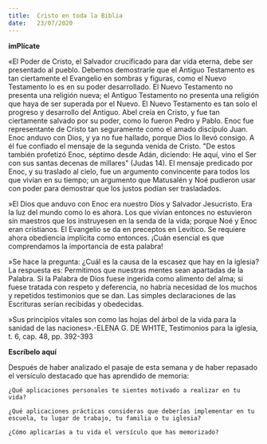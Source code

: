 ```yaml
---
title:  Cristo en toda la Biblia
date:   23/07/2020
---
```


**imPlícate**

«El Poder de Cristo, el Salvador crucificado para dar vida eterna, debe ser presentado al pueblo. Debemos demostrarle que el Antiguo Testamento es tan ciertamente el Evangelio en sombras y figuras, como el Nuevo Testamento lo es en su poder desarrollado. El Nuevo Testamento no presenta una religión nueva; el Antiguo Testamento no presenta una religión que haya de ser superada por el Nuevo. El Nuevo Testamento es tan solo el progreso y desarrollo del Antiguo. Abel creía en Cristo, y fue tan ciertamente salvado por su poder, como lo fueron Pedro y Pablo. Enoc fue representante de Cristo tan seguramente como el amado discípulo Juan. Enoc anduvo con Dios, y ya no fue hallado, porque Dios lo llevó consigo. A él fue confiado el mensaje de la segunda venida de Cristo. "De estos también profetizó Enoc, séptimo desde Adán, diciendo: He aquí, vino el Ser con sus santas decenas de millares" (Judas 14). El mensaje predicado por Enoc, y su traslado al cielo, fue un argumento convincente para todos los que vivían en su tiempo; un argumento que Matusalén y Noé pudieron usar con poder para demostrar que los justos podían ser trasladados.

»El Dios que anduvo con Enoc era nuestro Dios y Salvador Jesucristo. Era la luz del mundo como lo es ahora. Los que vivían entonces no estuvieron sin maestros que los instruyesen en la senda de la vida; porque Noé y Enoc eran cristianos. El Evangelio se da en preceptos en Levítico. Se requiere ahora obediencia implícita como entonces. ¡Cuán esencial es que comprendamos la importancia de esta palabra!

»Se hace la pregunta: ¿Cuál es la causa de la escasez que hay en la iglesia? La respuesta es: Permitimos que nuestras mentes sean apartadas de la Palabra. Si la Palabra de Dios fuese ingerida como alimento del alma; si fuese tratada con respeto y deferencia, no habría necesidad de los muchos y repetidos testimonios que se dan. Las simples declaraciones de las Escrituras serían recibidas y obedecidas.

»Sus principios vitales son como las hojas del árbol de la vida para la sanidad de las naciones».-ELENA G. DE WH1TE, Testimonios para la iglesia, t. 6, cap. 48, pp. 392-393

**Escríbelo aquí**

Después de haber analizado el pasaje de esta semana y de haber repasado el versículo destacado que has aprendido de memoria:

`¿Qué aplicaciones personales te sientes motivado a realizar en tu vida?`

`¿Qué aplicaciones prácticas consideras que deberías implementar en tu escuela, tu lugar de trabajo, tu familia o tu iglesia?`

`¿Cómo aplicarías a tu vida el versículo que has memorizado?`
